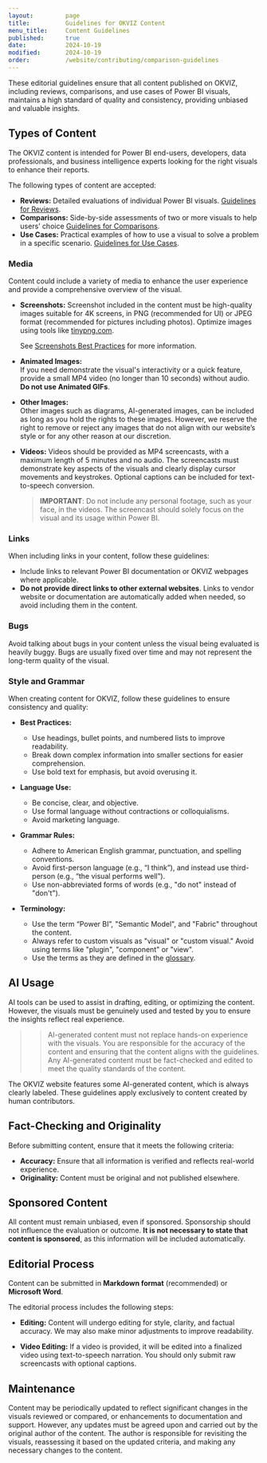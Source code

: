 ```yaml
---
layout:         page
title:          Guidelines for OKVIZ Content
menu_title:     Content Guidelines
published:      true
date:           2024-10-19
modified:       2024-10-19
order:          /website/contributing/comparison-guidelines
---
```


These editorial guidelines ensure that all content published on OKVIZ, including reviews, comparisons, and use cases of Power BI visuals, maintains a high standard of quality and consistency, providing unbiased and valuable insights.

## Types of Content

The OKVIZ content is intended for Power BI end-users, developers, data professionals, and business intelligence experts looking for the right visuals to enhance their reports. 

The following types of content are accepted:

- **Reviews:** Detailed evaluations of individual Power BI visuals. [Guidelines for Reviews](./review-guidelines/index.md).
- **Comparisons:** Side-by-side assessments of two or more visuals to help users’ choice [Guidelines for Comparisons](./comparison-guidelines.md).
- **Use Cases:** Practical examples of how to use a visual to solve a problem in a specific scenario. [Guidelines for Use Cases](./use-case-guidelines.md).

### Media

Content could include a variety of media to enhance the user experience and provide a comprehensive overview of the visual.

- **Screenshots:** 
    Screenshot included in the content must be high-quality images suitable for 4K screens, in PNG (recommended for UI) or JPEG format (recommended for pictures including photos). Optimize images using tools like [tinypng.com](https://tinypng.com/).

    See [Screenshots Best Practices](./screenshots.md) for more information.

- **Animated Images:**  
    If you need demonstrate the visual's interactivity or a quick feature, provide a small MP4 video (no longer than 10 seconds) without audio. **Do not use Animated GIFs**.
   
- **Other Images:**  
   Other images such as diagrams, AI-generated images, can be included as long as you hold the rights to these images. However, we reserve the right to remove or reject any images that do not align with our website’s style or for any other reason at our discretion.

- **Videos:** 
    Videos should be provided as MP4 screencasts, with a maximum length of 5 minutes and no audio. The screencasts must demonstrate key aspects of the visuals and clearly display cursor movements and keystrokes. Optional captions can be included for text-to-speech conversion.
   > **IMPORTANT**: Do not include any personal footage, such as your face, in the videos. The screencast should solely focus on the visual and its usage within Power BI.

### Links

When including links in your content, follow these guidelines:

- Include links to relevant Power BI documentation or OKVIZ webpages where applicable. 
- **Do not provide direct links to other external websites**. Links to vendor website or documentation are automatically added when needed, so avoid including them in the content.

### Bugs

Avoid talking about bugs in your content unless the visual being evaluated is heavily buggy. Bugs are usually fixed over time and may not represent the long-term quality of the visual.

### Style and Grammar

When creating content for OKVIZ, follow these guidelines to ensure consistency and quality:

- **Best Practices:**
    - Use headings, bullet points, and numbered lists to improve readability.
    - Break down complex information into smaller sections for easier comprehension.
    - Use bold text for emphasis, but avoid overusing it.

- **Language Use:**
    - Be concise, clear, and objective. 
    - Use formal language without contractions or colloquialisms.
    - Avoid marketing language.

- **Grammar Rules:**
    - Adhere to American English grammar, punctuation, and spelling conventions. 
    - Avoid first-person language (e.g., “I think”), and instead use third-person (e.g., “the visual performs well”). 
    - Use non-abbreviated forms of words (e.g., "do not" instead of "don't"). 
    
- **Terminology:**
    - Use the term “Power BI”, "Semantic Model", and "Fabric" throughout the content.
    - Always refer to custom visuals as "visual" or "custom visual." Avoid using terms like "plugin", "component" or "view".
    - Use the terms as they are defined in the [glossary](../../visuals/glossary.md).

## AI Usage

AI tools can be used to assist in drafting, editing, or optimizing the content. However, the visuals must be genuinely used and tested by you to ensure the insights reflect real experience.
>> AI-generated content must not replace hands-on experience with the visuals. You are responsible for the accuracy of the content and ensuring that the content aligns with the guidelines. Any AI-generated content must be fact-checked and edited to meet the quality standards of the content. 

The OKVIZ website features some AI-generated content, which is always clearly labeled. These guidelines apply exclusively to content created by human contributors.

## Fact-Checking and Originality

Before submitting content, ensure that it meets the following criteria:

- **Accuracy:** Ensure that all information is verified and reflects real-world experience.
- **Originality:** Content must be original and not published elsewhere.

## Sponsored Content

All content must remain unbiased, even if sponsored. Sponsorship should not influence the evaluation or outcome. **It is not necessary to state that content is sponsored**, as this information will be included automatically.

## Editorial Process

Content can be submitted in **Markdown format** (recommended) or **Microsoft Word**. 

The editorial process includes the following steps:

- **Editing:** Content will undergo editing for style, clarity, and factual accuracy. We may also make minor adjustments to improve readability.

- **Video Editing:** If a video is provided, it will be edited into a finalized video using text-to-speech narration. You should only submit raw screencasts with optional captions.

## Maintenance

Content may be periodically updated to reflect significant changes in the visuals reviewed or compared, or enhancements to documentation and support. However, any updates must be agreed upon and carried out by the original author of the content. The author is responsible for revisiting the visuals, reassessing it based on the updated criteria, and making any necessary changes to the content.